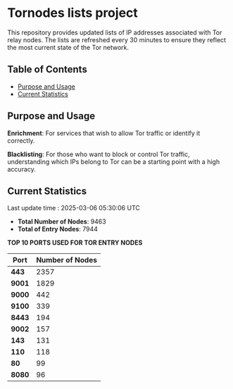 # Tornodes lists project

This repository provides updated lists of IP addresses associated with Tor relay nodes. The lists are refreshed every 30 minutes to ensure they reflect the most current state of the Tor network.

## Table of Contents

- [Purpose and Usage](#purpose-and-usage)
- [Current Statistics](#current-statistics)


## Purpose and Usage

**Enrichment**: For services that wish to allow Tor traffic or identify it correctly.

**Blacklisting**: For those who want to block or control Tor traffic, understanding which IPs belong to Tor can be a starting point with a high accuracy.

## Current Statistics

Last update time : 2025-03-06 05:30:06 UTC

- **Total Number of Nodes**: 9463
- **Total of Entry Nodes**: 7944

**TOP 10 PORTS USED FOR TOR ENTRY NODES**

| **Port** | **Number of Nodes** |
|------|-----------------|
| **443**   | 2357  |
| **9001**   | 1829  |
| **9000**   | 442  |
| **9100**   | 339  |
| **8443**   | 194  |
| **9002**   | 157  |
| **143**   | 131  |
| **110**   | 118  |
| **80**   | 99  |
| **8080**   | 96  |

